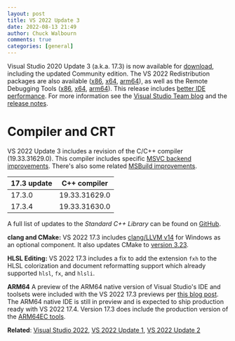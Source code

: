 ```yaml
---
layout: post
title: VS 2022 Update 3
date: 2022-08-13 21:49
author: Chuck Walbourn
comments: true
categories: [general]
---
```


Visual Studio 2020 Update 3 (a.k.a. 17.3) is now available for [download](https://visualstudio.microsoft.com/downloads/), including the updated Community edition. The VS 2022 Redistribution packages are also available ([x86](https://aka.ms/vs/17/release/VC_redist.x86.exe), [x64](https://aka.ms/vs/17/release/VC_redist.x64.exe), [arm64](https://aka.ms/vs/17/release/VC_redist.arm64.exe)), as well as the Remote Debugging Tools ([x86](https://aka.ms/vs/17/release/RemoteTools.x86ret.enu.exe), [x64](https://aka.ms/vs/17/release/RemoteTools.amd64ret.enu.exe), [arm64](https://aka.ms/vs/17/release/RemoteTools.arm64ret.enu.exe)). This release includes [better IDE performance](https://devblogs.microsoft.com/cppblog/vs2022-performance-enhancements-faster-c-development/). For more information see the [Visual Studio Team blog](https://devblogs.microsoft.com/visualstudio/visual-studio-2022-17-3-is-now-available/) and the [release notes](https://docs.microsoft.com/visualstudio/releases/2022/release-notes#17.3.0).

<!--more-->

<h1>Compiler and CRT</h1>

VS 2022 Update 3 includes a revision of the C/C++ compiler (19.33.31629.0). This compiler includes specific [MSVC backend improvements](https://devblogs.microsoft.com/cppblog/msvc-backend-updates-in-visual-studio-2022-version-17-3/). There's also some related [MSBuild improvements](https://devblogs.microsoft.com/cppblog/msbuild-low-priority-builds-in-visual-studio/).

17.3 update | C++ compiler
--|--
17.3.0 | 19.33.31629.0
17.3.4 | 19.33.31630.0

A full list of updates to the *Standard C++ Library* can be found on [GitHub](https://github.com/microsoft/STL/wiki/Changelog#vs-2022-173).

<strong>clang and CMake:</strong> VS 2022 17.3 includes [clang/LLVM v14](https://releases.llvm.org/14.0.0/tools/clang/docs/ReleaseNotes.html) for Windows as an optional component. It also updates CMake to [version 3.23](https://cmake.org/cmake/help/v3.23/release/3.23.html).

<strong>HLSL Editing:</strong> VS 2022 17.3 includes a fix to add the extension ``fxh`` to the HLSL colorization and document reformatting support which already supported ``hlsl``, ``fx``, and ``hlsli``.

<strong>ARM64</strong> A preview of the ARM64 native version of Visual Studio's IDE and toolsets were included with the VS 2022 17.3 previews per [this blog post](https://devblogs.microsoft.com/visualstudio/arm64-visual-studio/). The ARM64 native IDE is still in preview and is expected to ship production ready with VS 2022 17.4. Version 17.3 does include the production version of the [ARM64EC tools](https://devblogs.microsoft.com/cppblog/official-support-for-arm64ec-is-here/).

<strong>Related</strong>: <a href="https://walbourn.github.io/visual-studio-2022/">Visual Studio 2022</a>, <a href="https://walbourn.github.io/vs-2022-update-1/">VS 2022 Update 1</a>, <a href="https://walbourn.github.io/vs-2022-update-2/">VS 2022 Update 2</a>
